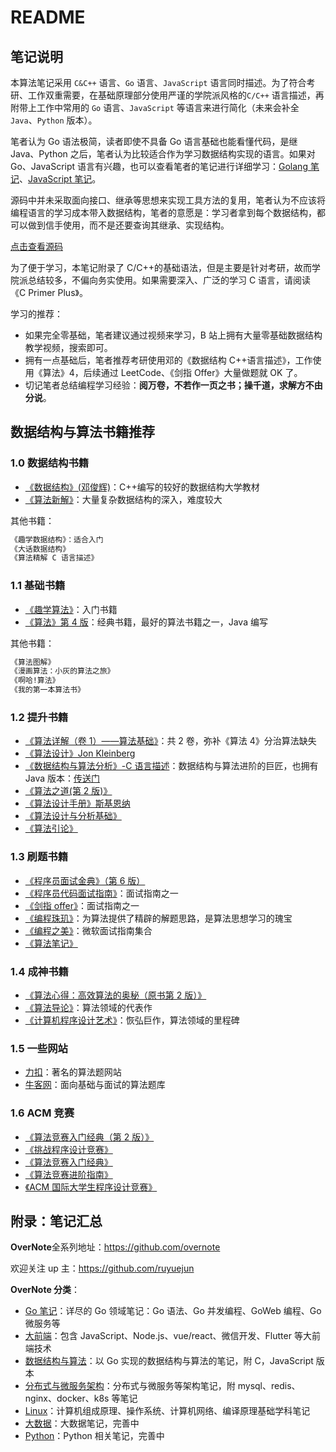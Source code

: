 # README

## 笔记说明

本算法笔记采用 `C&C++` 语言、`Go` 语言、`JavaScript` 语言同时描述。为了符合考研、工作双重需要，在基础原理部分使用严谨的学院派风格的`C/C++` 语言描述，再附带上工作中常用的 `Go` 语言、`JavaScript` 等语言来进行简化（未来会补全 `Java`、`Python` 版本）。

笔者认为 Go 语法极简，读者即使不具备 Go 语言基础也能看懂代码，是继 Java、Python 之后，笔者认为比较适合作为学习数据结构实现的语言。如果对 Go、JavaScript 语言有兴趣，也可以查看笔者的笔记进行详细学习：[Golang 笔记](https://github.com/overnote/over-golang)、[JavaScript 笔记](https://github.com/overnote/over-javascript)。

源码中并未采取面向接口、继承等思想来实现工具方法的复用，笔者认为不应该将编程语言的学习成本带入数据结构，笔者的意愿是：学习者拿到每个数据结构，都可以做到信手使用，而不是还要查询其继承、实现结构。

[点击查看源码](https://github.com/overnote/over-algorithm/tree/master/sources)

为了便于学习，本笔记附录了 C/C++的基础语法，但是主要是针对考研，故而学院派总结较多，不偏向务实使用。如果需要深入、广泛的学习 C 语言，请阅读《C Primer Plus》。

学习的推荐：

- 如果完全零基础，笔者建议通过视频来学习，B 站上拥有大量零基础数据结构教学视频，搜索即可。
- 拥有一点基础后，笔者推荐考研使用邓的《数据结构 C++语言描述》，工作使用《算法》4，后续通过 LeetCode、《剑指 Offer》大量做题就 OK 了。
- 切记笔者总结编程学习经验：**阅万卷，不若作一页之书；操千道，求解方不由分说**。

## 数据结构与算法书籍推荐

### 1.0 数据结构书籍

- [《数据结构》(邓俊辉)](https://book.douban.com/subject/25859528/)：C++编写的较好的数据结构大学教材
- [《算法新解》](https://book.douban.com/subject/26931430/)：大量复杂数据结构的深入，难度较大

其他书籍：

```txt
《趣学数据结构》：适合入门
《大话数据结构》
《算法精解 C 语言描述》
```

### 1.1 基础书籍

- [《趣学算法》](https://book.douban.com/subject/27109832/)：入门书籍
- [《算法》第 4 版](https://book.douban.com/subject/10432347/)：经典书籍，最好的算法书籍之一，Java 编写

其他书籍：

```txt
《算法图解》
《漫画算法：小灰的算法之旅》
《啊哈!算法》
《我的第一本算法书》
```

### 1.2 提升书籍

- [《算法详解（卷 1）——算法基础》](https://book.douban.com/subject/30424415/)：共 2 卷，弥补《算法 4》分治算法缺失
- [《算法设计》Jon Kleinberg](https://book.douban.com/subject/35391618/)
- [《数据结构与算法分析》-C 语言描述](https://book.douban.com/subject/4924153/)：数据结构与算法进阶的巨匠，也拥有 Java 版本：[传送门](https://book.douban.com/subject/26745780/)
- [《算法之道(第 2 版)》](https://book.douban.com/subject/10564644/)
- [《算法设计手册》斯基恩纳](https://book.douban.com/subject/4048566/)
- [《算法设计与分析基础》](https://book.douban.com/subject/26337727/)
- [《算法引论》](https://book.douban.com/subject/4178907/)

### 1.3 刷题书籍

- [《程序员面试金典》（第 6 版）](https://book.douban.com/subject/34813624/)
- [《程序员代码面试指南》](https://book.douban.com/subject/26638586/)：面试指南之一
- [《剑指 offer》](https://book.douban.com/subject/27008702/)：面试指南之一
- [《编程珠玑》](https://book.douban.com/subject/3227098/)：为算法提供了精辟的解题思路，是算法思想学习的瑰宝
- [《编程之美》](https://book.douban.com/subject/3004255/)：微软面试指南集合
- [《算法笔记》](https://book.douban.com/subject/26827295/)

### 1.4 成神书籍

- [《算法心得：高效算法的奥秘（原书第 2 版）》](https://book.douban.com/subject/25837031/)
- [《算法导论》](https://book.douban.com/subject/1885170/)：算法领域的代表作
- [《计算机程序设计艺术》](https://book.douban.com/subject/1130500/)：恢弘巨作，算法领域的里程碑

### 1.5 一些网站

- [力扣](https://leetcode.com/)：著名的算法题网站
- [牛客网](https://www.nowcoder.com/)：面向基础与面试的算法题库

### 1.6 ACM 竞赛

- [《算法竞赛入门经典（第 2 版）》](https://book.douban.com/subject/25902102/)
- [《挑战程序设计竞赛》](https://book.douban.com/subject/24749842/)
- [《算法竞赛入门经典》](https://book.douban.com/subject/20254543)
- [《算法竞赛进阶指南》](https://book.douban.com/subject/30136932/)
- [《ACM 国际大学生程序设计竞赛》](https://book.douban.com/subject/20505391/)

## 附录：笔记汇总

**OverNote**全系列地址：<https://github.com/overnote>

欢迎关注 up 主：<https://github.com/ruyuejun>

**OverNote 分类**：

- [Go 笔记](https://github.com/overnote/over-golang)：详尽的 Go 领域笔记：Go 语法、Go 并发编程、GoWeb 编程、Go 微服务等
- [大前端](https://github.com/overnote/over-javascript)：包含 JavaScript、Node.js、vue/react、微信开发、Flutter 等大前端技术
- [数据结构与算法](https://github.com/overnote/over-algorithm)：以 Go 实现的数据结构与算法的笔记，附 C，JavaScript 版本
- [分布式与微服务架构](https://github.com/overnote/over-server)：分布式与微服务等架构笔记，附 mysql、redis、nginx、docker、k8s 等笔记
- [Linux](https://github.com/overnote/over-linux)：计算机组成原理、操作系统、计算机网络、编译原理基础学科笔记
- [大数据](https://github.com/overnote/over-bigdata)：大数据笔记，完善中
- [Python](https://github.com/overnote/over-python)：Python 相关笔记，完善中
